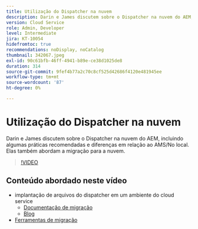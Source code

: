 ```yaml
---
title: Utilização do Dispatcher na nuvem
description: Darin e James discutem sobre o Dispatcher na nuvem do AEM, incluindo algumas práticas recomendadas e diferenças em relação ao AMS/No local. Elas também abordam a migração para a nuvem.
version: Cloud Service
role: Admin, Developer
level: Intermediate
jira: KT-10054
hidefromtoc: true
recommendations: noDisplay, noCatalog
thumbnail: 342067.jpeg
exl-id: 90c61bfb-46ff-4941-b89e-ce38d1025de8
duration: 314
source-git-commit: 9fef4b77a2c70c8cf525d42686f4120e481945ee
workflow-type: tm+mt
source-wordcount: '87'
ht-degree: 0%

---
```



# Utilização do Dispatcher na nuvem

Darin e James discutem sobre o Dispatcher na nuvem do AEM, incluindo algumas práticas recomendadas e diferenças em relação ao AMS/No local. Elas também abordam a migração para a nuvem.

>[!VIDEO](https://video.tv.adobe.com/v/342067?quality=12&learn=on)

## Conteúdo abordado neste vídeo

+ implantação de arquivos do dispatcher em um ambiente do cloud service
   + [Documentação de migração](https://experienceleague.adobe.com/docs/experience-manager-cloud-manager/using/getting-started/dispatcher-configurations.html)
   + [Blog](https://medium.com/adobetech/migrating-a-dispatcher-configuration-from-managed-services-to-aem-as-a-cloud-service-fa8a80d242ee)
+ [Ferramentas de migração](https://github.com/adobe/aio-cli-plugin-aem-cloud-service-migration)
